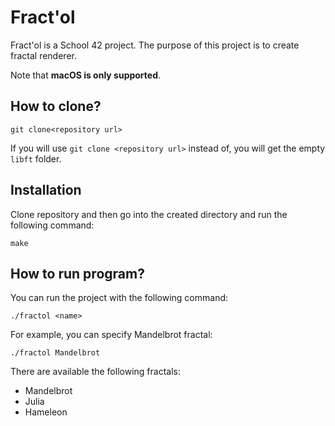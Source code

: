# Fract'ol

Fract'ol is a School 42 project. The purpose of this project is to create fractal renderer.

Note that **macOS is only supported**.

## How to clone?

```
git clone<repository url>
```

If you will use `git clone <repository url>` instead of, you will get the empty `libft` folder.

## Installation

Clone repository and then go into the created directory and run the following command:

```
make
```

## How to run program?

You can run the project with the following command:

```
./fractol <name>
```

For example, you can specify Mandelbrot fractal:

```
./fractol Mandelbrot
```

There are available the following fractals:

* Mandelbrot
* Julia
* Hameleon

